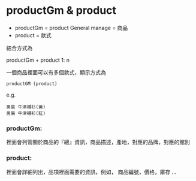 # productGm & product 

 * productGm = product General manage = 商品
 * product = 款式

結合方式為

productGm + product
1: n

一個商品裡面可以有多個款式，顯示方式為

```
productGM (product)
```

e.g.

```
男裝 牛津襯衫(黃)
男裝 牛津襯衫(紅)
```

### productGm:
裡面會列管關於商品的『總』資訊，商品描述，產地，對應的品牌，對應的館別

### product:
裡面會詳細列出，品項裡面需要的資訊，例如，
商品編號，價格，庫存 ...

